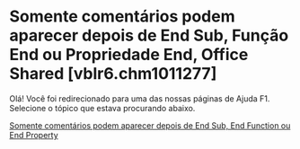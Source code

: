 
# Somente comentários podem aparecer depois de End Sub, Função End ou Propriedade End, Office Shared [vblr6.chm1011277]

Olá! Você foi redirecionado para uma das nossas páginas de Ajuda F1. Selecione o tópico que estava procurando abaixo.

[Somente comentários podem aparecer depois de End Sub, End Function ou End Property](http://msdn.microsoft.com/library/6268c6e6-1bd6-d7f8-50e3-a749bb578bcf%28Office.15%29.aspx)
